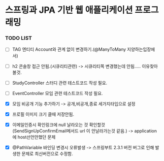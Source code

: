 # 스프링과 JPA 기반 웹 애플리케이션 프로그래밍 


### TODO LIST



- [ ] TAG 엔티티 Account와 관계 없이 변경하기.(@ManyToMany 지양하는입장에서)
- [ ] h2 콘솔창 접근 안됨.(시큐리티관련) -> 시큐리티쪽 변경했는데 안됨..... 이유찾아볼것.
- [ ] StudyController 스터디 관련 테스트코드 작성 필요.
- [ ] EventController 모임 관련 테스트코드 작성 필요.
- [X] 모임 비공개 기능 추가하기 -> 공개,비공개,종료 세가지타입으로 설정
- [X] 프로필 이미지 크기 클때 저장안됨.
- [X] 이메일인증시 확인링크에 null 날라오는 것 확인할것 (SendSignUpConfirmEmail메서드 url 이 안날라가는것 같음.) -> application에 host선언안했던 문제
- [X] @PathVariable 바인딩 변경시 오류발생 -> 스프링부트 2.3.1 버전 버그로 인해 발생한 문제로 최신버전으로 수정함.

